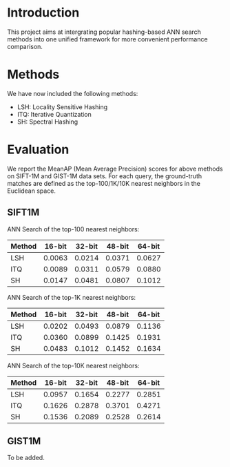 # Introduction

This project aims at intergrating popular hashing-based ANN search methods
into one unified framework for more convenient performance comparison.

# Methods

We have now included the following methods:

* LSH: Locality Sensitive Hashing
* ITQ: Iterative Quantization
* SH: Spectral Hashing

# Evaluation

We report the MeanAP (Mean Average Precision) scores for above methods on SIFT-1M and GIST-1M data sets. For each query, the ground-truth matches are defined as the top-100/1K/10K nearest neighbors in the Euclidean space.

## SIFT1M

ANN Search of the top-100 nearest neighbors:

| Method | 16-bit | 32-bit | 48-bit | 64-bit |
|--------|--------|--------|--------|--------|
| LSH    | 0.0063 | 0.0214 | 0.0371 | 0.0627 |
| ITQ    | 0.0089 | 0.0311 | 0.0579 | 0.0880 |
| SH     | 0.0147 | 0.0481 | 0.0807 | 0.1012 |

ANN Search of the top-1K nearest neighbors:

| Method | 16-bit | 32-bit | 48-bit | 64-bit |
|--------|--------|--------|--------|--------|
| LSH    | 0.0202 | 0.0493 | 0.0879 | 0.1136 |
| ITQ    | 0.0360 | 0.0899 | 0.1425 | 0.1931 |
| SH     | 0.0483 | 0.1012 | 0.1452 | 0.1634 |

ANN Search of the top-10K nearest neighbors:

| Method | 16-bit | 32-bit | 48-bit | 64-bit |
|--------|--------|--------|--------|--------|
| LSH    | 0.0957 | 0.1654 | 0.2277 | 0.2851 |
| ITQ    | 0.1626 | 0.2878 | 0.3701 | 0.4271 |
| SH     | 0.1536 | 0.2089 | 0.2528 | 0.2614 |

## GIST1M

To be added.
